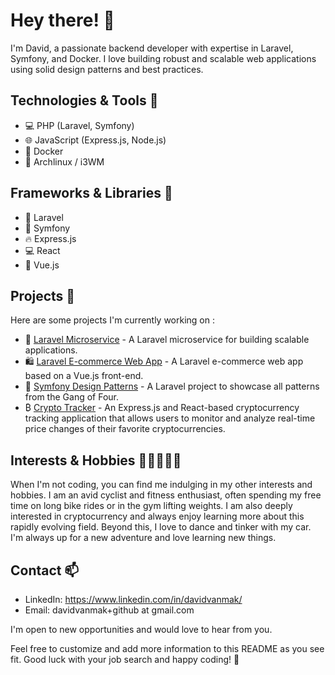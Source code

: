 
# Hey there! 👋

I'm David, a passionate backend developer with expertise in Laravel, Symfony, and Docker. I love building robust and scalable web applications using solid design patterns and best practices.

## Technologies & Tools 🚀

- 💻 PHP (Laravel, Symfony)
- 🌐 JavaScript (Express.js, Node.js)
- 🐳 Docker
- 🐧 Archlinux / i3WM

## Frameworks & Libraries 🔧

- 🎉 Laravel
- 🌟 Symfony
- 🔥 Express.js
- 💻 React
- 🌈 Vue.js

## Projects 🔨

Here are some projects I'm currently working on :

- 🚀 [Laravel Microservice](https://github.com/Slourp/laravel_microservice) - A Laravel microservice for building scalable applications.
- 🛍️ [Laravel E-commerce Web App](https://github.com/Slourp/laravel_ecommerce_vue) - A Laravel e-commerce web app based on a Vue.js front-end.
- 🎨 [Symfony Design Patterns](https://github.com/Slourp/pattern) - A Laravel project to showcase all patterns from the Gang of Four.
- ₿ [Crypto Tracker](https://github.com/Slourp/pattern) - An Express.js and React-based cryptocurrency tracking application that allows users to monitor and analyze real-time price changes of their favorite cryptocurrencies.

## Interests & Hobbies 🚴‍♂️💪💃🔧

When I'm not coding, you can find me indulging in my other interests and hobbies. I am an avid cyclist and fitness enthusiast, often spending my free time on long bike rides or in the gym lifting weights. I am also deeply interested in cryptocurrency and always enjoy learning more about this rapidly evolving field. Beyond this, I love to dance and tinker with my car. I'm always up for a new adventure and love learning new things.

## Contact 📫

- LinkedIn: https://www.linkedin.com/in/davidvanmak/
- Email: davidvanmak+github at gmail.com

I'm open to new opportunities and would love to hear from you.

Feel free to customize and add more information to this README as you see fit. Good luck with your job search and happy coding! 🚀
